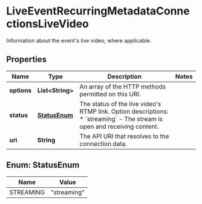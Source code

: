 

# LiveEventRecurringMetadataConnectionsLiveVideo

Information about the event's live video, where applicable.

## Properties

| Name | Type | Description | Notes |
|------------ | ------------- | ------------- | -------------|
|**options** | **List&lt;String&gt;** | An array of the HTTP methods permitted on this URI. |  |
|**status** | [**StatusEnum**](#StatusEnum) | The status of the live video&#39;s RTMP link.  Option descriptions:  * &#x60;streaming&#x60; - The stream is open and receiving content.  |  |
|**uri** | **String** | The API URI that resolves to the connection data. |  |



## Enum: StatusEnum

| Name | Value |
|---- | -----|
| STREAMING | &quot;streaming&quot; |



